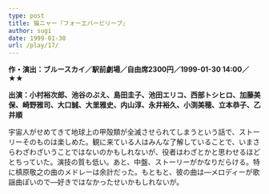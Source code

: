 ```yaml
---
type: post
title: 猫ニャー『フォーエバービリーブ』
author: sugi
date: 1999-01-30
url: /play/17/
---
```

**作・演出：ブルースカイ／駅前劇場／自由席2300円／1999-01-30 14:00／★★**

**出演：小村裕次郎、池谷のぶえ、島田圭子、池田エリコ、西部トシヒロ、加藤美保、崎野雅司、大口誠、大里雅史、内山淳、永井裕久、小渕美穂、立本恭子、乙井順**

宇宙人がせめてきて地球上の甲殻類が全滅させられてしまうという話で、ストーリーそのものは楽しめた。観に来ている人はみんな了解していることで、いまさらわざわざいうことではないのかもしれないが、役者はわざとかと思わせるほどとちっていた。演技の質も低い。あと、中盤、ストーリーがかなりだらける。特に槙原敬之の曲のメドレーは余計だった。もともと、彼の曲は―メロディーが歌謡曲ぽいので―好きではなかったせいかもしれないが。

